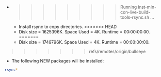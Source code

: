 * >>>>>>>>> Running inst-min-con-live-build-tools-rsync.sh ...
  * Install rsync to copy directories.
<<<<<<< HEAD
  * Disk size = 1625396K. Space Used = 4K. Runtime = 00:00:00:00.
=======
  * Disk size = 1746796K. Space Used = 4K. Runtime = 00:00:00:00.
>>>>>>> refs/remotes/origin/bullseye
  * The following NEW packages will be installed:
  ```bash
rsync*
  ```
